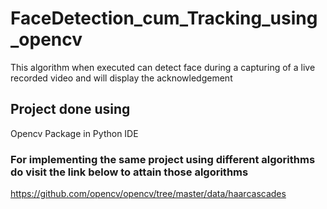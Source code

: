 # FaceDetection_cum_Tracking_using_opencv
This algorithm when executed can detect face during a capturing of a live recorded video and will display the acknowledgement
## Project done using
Opencv Package in Python IDE 
### For implementing the same project using different algorithms do visit the link below to attain those algorithms
https://github.com/opencv/opencv/tree/master/data/haarcascades
